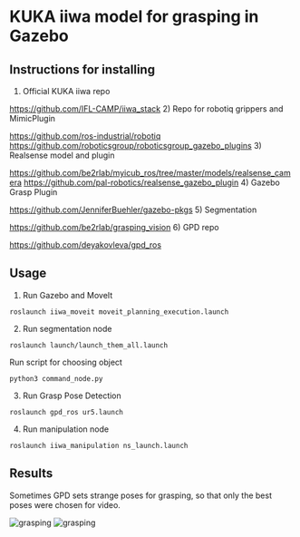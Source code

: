 # KUKA iiwa model for grasping in Gazebo

## Instructions for installing
1) Official KUKA iiwa repo

https://github.com/IFL-CAMP/iiwa_stack
2) Repo for robotiq grippers and MimicPlugin

https://github.com/ros-industrial/robotiq
https://github.com/roboticsgroup/roboticsgroup_gazebo_plugins
3) Realsense model and plugin

https://github.com/be2rlab/myicub_ros/tree/master/models/realsense_camera
https://github.com/pal-robotics/realsense_gazebo_plugin
4) Gazebo Grasp Plugin

https://github.com/JenniferBuehler/gazebo-pkgs
5) Segmentation

https://github.com/be2rlab/grasping_vision
6) GPD repo 

https://github.com/deyakovleva/gpd_ros

## Usage

1) Run Gazebo and MoveIt
```
roslaunch iiwa_moveit moveit_planning_execution.launch
```
2) Run segmentation node
```
roslaunch launch/launch_them_all.launch
```
Run script for choosing object
```
python3 command_node.py
```
3) Run Grasp Pose Detection
```
roslaunch gpd_ros ur5.launch
```
4) Run manipulation node
```
roslaunch iiwa_manipulation ns_launch.launch
```
## Results

Sometimes GPD sets strange poses for grasping, so that only the best poses were chosen for video.

![grasping](src/iiwa_stack/results/box.gif)
![grasping](src/iiwa_stack/results/coke.gif)
